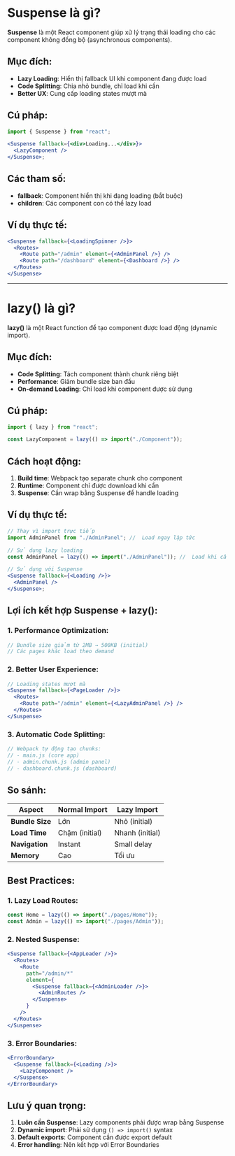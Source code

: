 # Suspense là gì?

**Suspense** là một React component giúp xử lý trạng thái loading cho các component không đồng bộ (asynchronous components).

## Mục đích:

- **Lazy Loading**: Hiển thị fallback UI khi component đang được load
- **Code Splitting**: Chia nhỏ bundle, chỉ load khi cần
- **Better UX**: Cung cấp loading states mượt mà

## Cú pháp:

```jsx
import { Suspense } from "react";

<Suspense fallback={<div>Loading...</div>}>
  <LazyComponent />
</Suspense>;
```

## Các tham số:

- **fallback**: Component hiển thị khi đang loading (bắt buộc)
- **children**: Các component con có thể lazy load

## Ví dụ thực tế:

```jsx
<Suspense fallback={<LoadingSpinner />}>
  <Routes>
    <Route path="/admin" element={<AdminPanel />} />
    <Route path="/dashboard" element={<Dashboard />} />
  </Routes>
</Suspense>
```

---

# lazy() là gì?

**lazy()** là một React function để tạo component được load động (dynamic import).

## Mục đích:

- **Code Splitting**: Tách component thành chunk riêng biệt
- **Performance**: Giảm bundle size ban đầu
- **On-demand Loading**: Chỉ load khi component được sử dụng

## Cú pháp:

```jsx
import { lazy } from "react";

const LazyComponent = lazy(() => import("./Component"));
```

## Cách hoạt động:

1. **Build time**: Webpack tạo separate chunk cho component
2. **Runtime**: Component chỉ được download khi cần
3. **Suspense**: Cần wrap bằng Suspense để handle loading

## Ví dụ thực tế:

```jsx
// Thay vì import trực tiếp
import AdminPanel from "./AdminPanel"; //  Load ngay lập tức

// Sử dụng lazy loading
const AdminPanel = lazy(() => import("./AdminPanel")); //  Load khi cần

// Sử dụng với Suspense
<Suspense fallback={<Loading />}>
  <AdminPanel />
</Suspense>;
```

## Lợi ích kết hợp Suspense + lazy():

### **1. Performance Optimization:**

```jsx
// Bundle size giảm từ 2MB → 500KB (initial)
// Các pages khác load theo demand
```

### **2. Better User Experience:**

```jsx
// Loading states mượt mà
<Suspense fallback={<PageLoader />}>
  <Routes>
    <Route path="/admin" element={<LazyAdminPanel />} />
  </Routes>
</Suspense>
```

### **3. Automatic Code Splitting:**

```jsx
// Webpack tự động tạo chunks:
// - main.js (core app)
// - admin.chunk.js (admin panel)
// - dashboard.chunk.js (dashboard)
```

## So sánh:

| Aspect          | Normal Import  | Lazy Import     |
| --------------- | -------------- | --------------- |
| **Bundle Size** | Lớn            | Nhỏ (initial)   |
| **Load Time**   | Chậm (initial) | Nhanh (initial) |
| **Navigation**  | Instant        | Small delay     |
| **Memory**      | Cao            | Tối ưu          |

## Best Practices:

### **1. Lazy Load Routes:**

```jsx
const Home = lazy(() => import("./pages/Home"));
const Admin = lazy(() => import("./pages/Admin"));
```

### **2. Nested Suspense:**

```jsx
<Suspense fallback={<AppLoader />}>
  <Routes>
    <Route
      path="/admin/*"
      element={
        <Suspense fallback={<AdminLoader />}>
          <AdminRoutes />
        </Suspense>
      }
    />
  </Routes>
</Suspense>
```

### **3. Error Boundaries:**

```jsx
<ErrorBoundary>
  <Suspense fallback={<Loading />}>
    <LazyComponent />
  </Suspense>
</ErrorBoundary>
```

## Lưu ý quan trọng:

1. **Luôn cần Suspense**: Lazy components phải được wrap bằng Suspense
2. **Dynamic import**: Phải sử dụng `() => import()` syntax
3. **Default exports**: Component cần được export default
4. **Error handling**: Nên kết hợp với Error Boundaries
